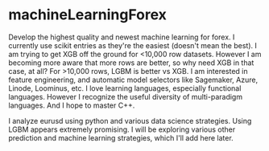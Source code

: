 # machineLearningForex
Develop the highest quality and newest machine learning for forex. I currently use scikit entries as they're the easiest (doesn't mean the best). I am trying to get XGB off the ground for <10,000 row datasets. However I am becoming more aware that more rows are better, so why need XGB in that case, at all? For >10,000 rows, LGBM is better vs XGB. I am interested in feature engineering, and automatic model selectors like Sagemaker, Azure, Linode, Loominus, etc. I love learning languages, especially functional languages. However I recognize the useful diversity of multi-paradigm languages. And I hope to master C++.

I analyze eurusd using python and various data science strategies. Using LGBM appears extremely promising. I will be exploring various other prediction and machine learning strategies, which I'll add here later.
